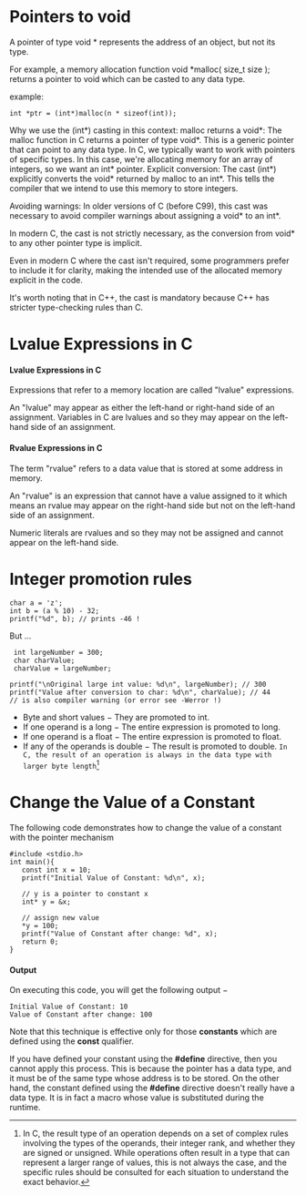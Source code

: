 
# Pointers to void

A pointer of type void * represents the address of an object, but not its type.

For example, a memory allocation function void *malloc( size_t size ); returns a pointer to void which can be casted to any data type.

example:

`int *ptr = (int*)malloc(n * sizeof(int));`

Why we use the (int*) casting in this context:
malloc returns a void*: The malloc function in C returns a pointer of type void*. 
This is a generic pointer that can point to any data type.
In C, we typically want to work with pointers of specific types.
In this case, we're allocating memory for an array of integers, so we want an int* pointer.
Explicit conversion: The cast (int*) explicitly converts the void* returned by malloc to an int*.
This tells the compiler that we intend to use this memory to store integers.

Avoiding warnings: In older versions of C (before C99), this cast was necessary to avoid compiler warnings about assigning a void* to an int*.

In modern C, the cast is not strictly necessary, as the conversion from void* to any other pointer type is implicit.

Even in modern C where the cast isn't required, some programmers prefer to include it for clarity, making the intended use of the allocated memory explicit in the code.

It's worth noting that in C++, the cast is mandatory because C++ has stricter type-checking rules than C.


# Lvalue Expressions in C

#### Lvalue Expressions in C
Expressions that refer to a memory location are called "lvalue" expressions.

An "lvalue" may appear as either the left-hand or right-hand side of an assignment.
Variables in C are lvalues and so they may appear on the left-hand side of an assignment.

#### Rvalue Expressions in C

The term "rvalue" refers to a data value that is stored at some address in memory.

An "rvalue" is an expression that cannot have a value assigned to it which means an rvalue may appear on the right-hand side but not on the left-hand side of an assignment.

Numeric literals are rvalues and so they may not be assigned and cannot appear on the left-hand side.


# Integer promotion rules

```
char a = 'z';
int b = (a % 10) - 32;
printf("%d", b); // prints -46 !
```

But ...
```
 int largeNumber = 300;
 char charValue;
 charValue = largeNumber;

printf("\nOriginal large int value: %d\n", largeNumber); // 300
printf("Value after conversion to char: %d\n", charValue); // 44
// is also compiler warning (or error see -Werror !)
```
- Byte and short values − They are promoted to int.
- If one operand is a long − The entire expression is promoted to long.
- If one operand is a float − The entire expression is promoted to float.
- If any of the operands is double − The result is promoted to double.
`In C, the result of an operation is always in the data type with larger byte length`[^1]

# Change the Value of a Constant

The following code demonstrates how to change the value of a constant with the pointer mechanism
```
#include <stdio.h>
int main(){
   const int x = 10;
   printf("Initial Value of Constant: %d\n", x);

   // y is a pointer to constant x
   int* y = &x;
   
   // assign new value
   *y = 100;
   printf("Value of Constant after change: %d", x);
   return 0;
}
```
#### Output

On executing this code, you will get the following output −
```
Initial Value of Constant: 10
Value of Constant after change: 100
```
Note that this technique is effective only for those  **constants**  which are defined using the  **const**  qualifier.

If you have defined your constant using the  **#define**  directive, then you cannot apply this process. This is because the pointer has a data type, and it must be of the same type whose address is to be stored. On the other hand, the constant defined using the  **#define**  directive doesn't really have a data type. It is in fact a macro whose value is substituted during the runtime.



[^1]:In C, the result type of an operation depends on a set of complex rules involving the types of the operands, their integer rank, and whether they are signed or unsigned. While operations often result in a type that can represent a larger range of values, this is not always the case, and the specific rules should be consulted for each situation to understand the exact behavior.